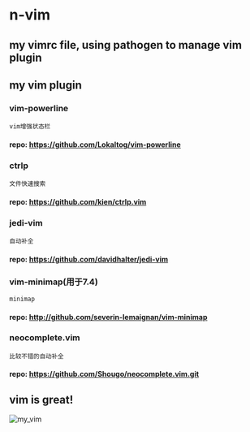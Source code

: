 # n-vim
## my vimrc file, using pathogen to manage vim plugin

## my vim plugin

### vim-powerline

    vim增强状态栏

#### repo: https://github.com/Lokaltog/vim-powerline

### ctrlp

    文件快速搜索

#### repo: https://github.com/kien/ctrlp.vim


### jedi-vim

    自动补全

#### repo: https://github.com/davidhalter/jedi-vim


### vim-minimap(用于7.4)

    minimap

#### repo: http://github.com/severin-lemaignan/vim-minimap


### neocomplete.vim

    比较不错的自动补全

#### repo:  https://github.com/Shougo/neocomplete.vim.git


## vim is great!
![my_vim](http://7xj431.com1.z0.glb.clouddn.com/屏幕快照%202015-09-18%20上午11.03.55.png) <br/>
